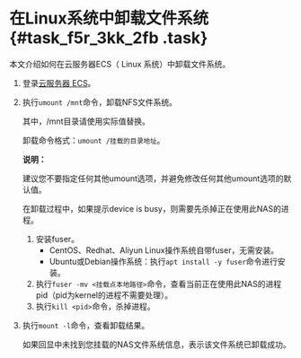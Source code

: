 # 在Linux系统中卸载文件系统 {#task_f5r_3kk_2fb .task}

本文介绍如何在云服务器ECS（ Linux 系统）中卸载文件系统。

1.  登录[云服务器 ECS](https://ecs.console.aliyun.com/)。
2.  执行`umount /mnt`命令，卸载NFS文件系统。 

    其中，/mnt目录请使用实际值替换。

    卸载命令格式：`umount /挂载的目录地址`。

    **说明：** 

    建议您不要指定任何其他umount选项，并避免修改任何其他umount选项的默认值。

    在卸载过程中，如果提示device is busy，则需要先杀掉正在使用此NAS的进程。

    1.  安装fuser。
        -   CentOS、Redhat、Aliyun Linux操作系统自带fuser，无需安装。
        -   Ubuntu或Debian操作系统：执行`apt install -y fuser`命令进行安装。
    2.  执行`fuser -mv <挂载点本地路径>`命令，查看当前正在使用此NAS的进程pid（pid为kernel的进程不需要处理）。
    3.  执行`kill <pid>`命令，杀掉进程。
3.  执行`mount -l`命令，查看卸载结果。 

    如果回显中未找到您挂载的NAS文件系统信息，表示该文件系统已卸载成功。


